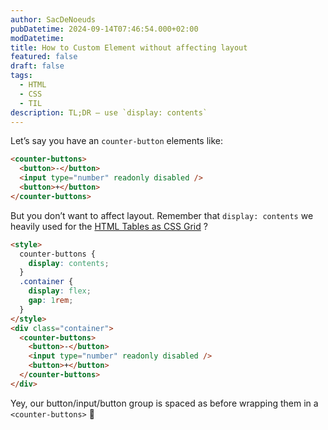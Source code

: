 ```yaml
---
author: SacDeNoeuds
pubDatetime: 2024-09-14T07:46:54.000+02:00
modDatetime: 
title: How to Custom Element without affecting layout
featured: false
draft: false
tags: 
  - HTML
  - CSS
  - TIL
description: TL;DR – use `display: contents`
---
```


Let’s say you have an `counter-button` elements like:

```html
<counter-buttons>
  <button>-</button>
  <input type="number" readonly disabled />
  <button>+</button>
</counter-buttons>
```

But you don’t want to affect layout. Remember that `display: contents` we heavily used for the [HTML Tables as CSS Grid](./styling-tables-with-css-grid/) ?

```html
<style>
  counter-buttons {
    display: contents;
  }
  .container {
    display: flex;
    gap: 1rem;
  }
</style>
<div class="container">
  <counter-buttons>
    <button>-</button>
    <input type="number" readonly disabled />
    <button>+</button>
  </counter-buttons>
</div>
```

Yey, our button/input/button group is spaced as before wrapping them in a `<counter-buttons>` 🙌
